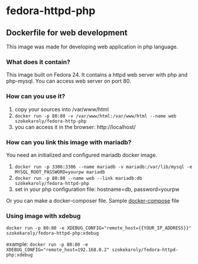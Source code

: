 # fedora-httpd-php
## Dockerfile for web development

This image was made for developing web application in php language.

### What does it contain?
This image built on Fedora 24. It contains a httpd web server with php and php-mysql.
You can access web server on port 80.

### How can you use it?

1. copy your sources into /var/www/html
2. `docker run -p 80:80 -v /var/www/html:/var/www/html --name web szokekaroly/fedora-http-php`
3. you can access it in the browser: http://localhost/

### How can you link this image with mariadb?
You need an initialized and configured mariadb docker image.

1. `docker run -p 3306:3306 --name mariadb -v mariadb:/var/lib/mysql -e MYSQL_ROOT_PASSWORD=yourpw mariadb`
2. `docker run -p 80:80 --name web --link mariadb:db szokekaroly/fedora-httpd-php`
3. set in your php configuration file: hostname=db, password=yourpw

Or you can make a docker-composer file. Sample [docker-compose](https://github.com/szokekaroly/fedora-httpd-php/blob/master/docker-compose.yaml) file

### Using image with xdebug
`docker run -p 80:80 -e XDEBUG_CONFIG="remote_host={{YOUR_IP_ADDRESS}}" szokekaroly/fedora-httpd-php:xdebug`

example: `docker run -p 80:80 -e XDEBUG_CONFIG="remote_host=192.168.0.2" szokekaroly/fedora-httpd-php:xdebug`
